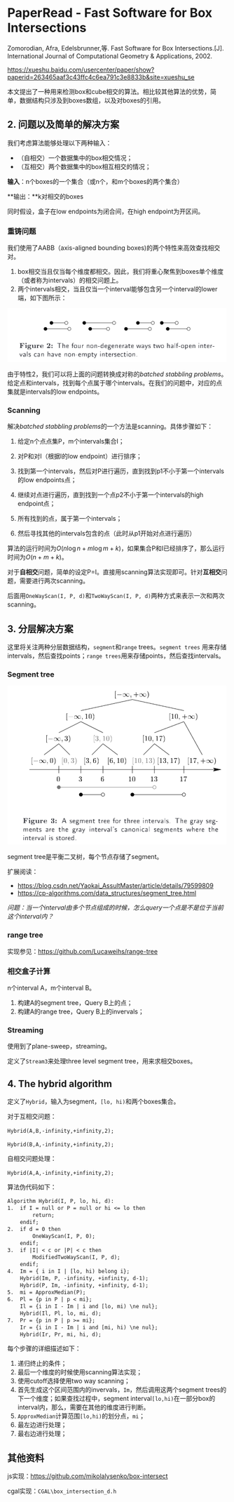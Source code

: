# PaperRead - Fast Software for Box Intersections

Zomorodian, Afra, Edelsbrunner,等. Fast Software for Box Intersections.[J].  International Journal of Computational Geometry & Applications,  2002.

https://xueshu.baidu.com/usercenter/paper/show?paperid=263465aaf3c43ffc4c6ea791c3e8833b&site=xueshu_se

本文提出了一种用来检测box和cube相交的算法。相比较其他算法的优势，简单，数据结构只涉及到boxes数组，以及对boxes的引用。

## 2. 问题以及简单的解决方案

我们考虑算法能够处理以下两种输入：

- （自相交）一个数据集中的box相交情况；
- （互相交）两个数据集中的box相互相交的情况；

**输入**：n个boxes的一个集合（或n个，和m个boxes的两个集合）

**输出：**k对相交的boxes

同时假设，盒子在low endpoints为闭合间，在high endpoint为开区间。

### 重铸问题

我们使用了AABB（axis-aligned bounding boxes)的两个特性来高效查找相交对。

1. box相交当且仅当每个维度都相交。因此，我们将重心聚焦到boxes单个维度（或者称为intervals）的相交问题上。
2. 两个intervals相交，当且仅当一个interval能够包含另一个interval的lower端，如下图所示：

![](./image/box_inter_fig2.png)

由于特性2，我们可以将上面的问题转换成对称的*batched stabbling problems*。给定点和intervals，找到每个点属于哪个intervals。在我们的问题中，对应的点集就是intervals的low endpoints。

### Scanning

解决*batched stabbling problems*的一个方法是scanning。具体步骤如下：

1. 给定n个点点集P，m个intervals集合I；

2. 对P和对I（根据I的low endpoint）进行排序；

3. 找到第一个intervals，然后对P进行遍历，直到找到p1不小于第一个intervals的low endpoints点；
4. 继续对点进行遍历，直到找到一个点p2不小于第一个intervals的high endpoint点；
5. 所有找到的点，属于第一个intervals；
6. 然后寻找其他的intervals包含的点（此时从p1开始对点进行遍历）

算法的运行时间为$O(n\log n + m\log m + k)$，如果集合P和I已经排序了，那么运行时间为$O(n + m + k)$。

对于**自相交**问题，简单的设定P=I。直接用scanning算法实现即可。针对**互相交**问题，需要进行两次scanning。

后面用`OneWayScan(I, P, d)`和`TwoWayScan(I, P, d)`两种方式来表示一次和两次scanning。

## 3. 分层解决方案

这里将关注两种分层数据结构，`segment`和`range` trees。`segment trees` 用来存储intervals，然后查找points；`range trees`用来存储points，然后查找intervals。

### Segment tree

![](./image/box_inter_fig3.png)

segment tree是平衡二叉树，每个节点存储了segment。

扩展阅读：

- https://blog.csdn.net/Yaokai_AssultMaster/article/details/79599809
- https://cp-algorithms.com/data_structures/segment_tree.html

*问题：当一个interval由多个节点组成的时候，怎么query一个点是不是位于当前这个interval内？*

### range tree

实现参见：https://github.com/Lucaweihs/range-tree

### 相交盒子计算

n个interval A，m个interval B。

1. 构建A的segment tree，Query B上的点；
2. 构建A的range tree，Query B上的invervals；

### Streaming

使用到了plane-sweep，streaming。

定义了`Stream3`来处理three level segment tree，用来求相交boxes。

## 4.  The hybrid algorithm

定义了`Hybrid`，输入为segment，`[lo, hi)`和两个boxes集合。

对于互相交问题：

`Hybrid(A,B,-infinity,+infinity,2);`

`Hybrid(B,A,-infinity,+infinity,2);`

自相交问题处理：

`Hybrid(A,A,-infinity,+infinity,2);`

算法伪代码如下：

```
Algorithm Hybrid(I, P, lo, hi, d):
1.  if I = null or P = null or hi <= lo then
		return;
	endif;
2.  if d = 0 then
		OneWayScan(I, P, 0);
	endif;
3.  if |I| < c or |P| < c then
		ModifiedTwoWayScan(I, P, d);
	endif;
4.  Im = { i in I | [lo, hi) belong i};
	Hybrid(Im, P, -infinity, +infinity, d-1);
	Hybrid(P, Im, -infinity, +infinity, d-1);
5.  mi = ApproxMedian(P);
6.	Pl = {p in P | p < mi};
	Il = {i in I - Im | i and [lo, mi) \ne nul};
	Hybrid(Il, Pl, lo, mi, d);
7.	Pr = {p in P | p >= mi};
	Ir = {i in I - Im | i and [mi, hi) \ne nul};
	Hybrid(Ir, Pr, mi, hi, d);	
```

每个步骤的详细描述如下：

1. 递归终止的条件；
2. 最后一个维度的时候使用scanning算法实现；
3. 使用cutoff选择使用two way scanning；
4. 首先生成这个区间范围内的invervals，`Im`，然后调用这两个segment trees的下一个维度；如果查找过程中，segment interval`[lo,hi)`在一部分box的interval内，那么，需要在其他的维度进行判断。
5. `ApproxMedian`计算范围`[lo,hi)`的划分点，`mi`；
6. 最左边进行处理；
7. 最右边进行处理；

## 其他资料

js实现：https://github.com/mikolalysenko/box-intersect

cgal实现：`CGAL\box_intersection_d.h`